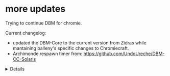

# more updates

Trying to continue DBM for chromie.

Current changelog:

- updated the DBM-Core to the current version from Zidras while mantaining balleny's specific changes to Chromiecraft. 
- Archimonde respawn timer from: https://github.com/UndoUreche/DBM-CC-Solaris

<details>
<div align="center">

# DBM-Warmane (3.3.5a)

[![Game Version](https://img.shields.io/badge/wow-3.3.5-blue.svg)](https://github.com/Zidras/DBM-Warmane)
[![GitHub Actions](https://github.com/Zidras/DBM-Warmane/workflows/lint/badge.svg?branch=main&event=push)](https://github.com/Zidras/DBM-Warmane/actions?query=workflow%3Alint+branch%3Amain)
[![Twitch](https://img.shields.io/twitch/status/the_zidras?style=social)](https://www.twitch.tv/the_zidras)
[![Discord](https://img.shields.io/discord/598993375479463946.svg?label=&logo=discord&logoColor=ffffff&color=7389D8&labelColor=6A7EC2)](https://discord.gg/CyVWDWS)
[![PayPal](https://img.shields.io/endpoint?url=https://www.stormfx.com/img/svg/paypal.json)](https://paypal.me/zidras)


</div>

Core addon backport from retail by Barsoomx: (https://github.com/Barsoomx/DBM-wowcircle).

This repository aims to deliver more accurate timers and features from retail to all four Warmane WotLK realms - Icecrown, Lordaeron, Frostmourne and Onyxia.

# What's new?
- Boss modules now have dedicated fields for type of bar and associated voice speech (countdown for bars, and sound on Special Warnings)
![image](https://user-images.githubusercontent.com/10605951/120121605-44e74c00-c19c-11eb-809b-7ceaee2336c8.png)
- Support for Voice Packs:
![image](https://user-images.githubusercontent.com/10605951/120121681-bf17d080-c19c-11eb-9c5c-77e131e92c14.png)
- Integration with Bunny's Weakauras backport:
![image](https://user-images.githubusercontent.com/10605951/130357929-c8cb1cb7-e5ff-40bf-a36f-2587d966bca5.png)
- And more!

## Support
If you would like to show your appreciation for my work (**which is by no means required**), you can donate in two ways:
- [**Streamelements**](https://streamelements.com/the_zidras/tip): your Twitch name will show on my stream at the time of the donation, and in the widget as the latest donation!
- [**PayPal**](https://paypal.me/zidras).

# HOW TO INSTALL FOR THE FIRST TIME
**Disclaimer: If you have used DBM before and you wish to save old DBM profiles, backup your WTF folder, because we will be performing a clean install as this is a retail backport and therefore it is not compatible with 2010's version of DBM. To proceed with the clean installation process, do the following steps:**

1. On your addons folder (Interface/Addons), select every DBM folder (everything that starts with DBM-) and **delete** them.
2. On your SavedVariables folder (WTF/Account/[AccountName]/SavedVariables), select every DBM file (everything that starts with DBM-) and **delete** them. **THIS STEP WILL REMOVE YOUR DBM CONFIGURATIONS/PROFILES!**
3. On **each** of your Characters SavedVariables folder (WTF/Account/[AccountName]/[ServerName]/[CharacterName]/SavedVariables). Select every DBM file (everything that starts with DBM-) and **delete** them. **THIS STEP WILL REMOVE YOUR DBM CONFIGURATIONS/PROFILES!**

**With no remnants of old DBM files we are now ready to start the installation process.**

1. Download the addon from the **main** repository (https://github.com/Zidras/DBM-Warmane/archive/refs/heads/main.zip).
2. Inside the zip file, open DBM-Warmane-main. Copy/Paste all those folders (DBM-Core, DBM-GUI, etc) into your addons folder (Interface/Addons). DO NOT put the DBM-Warmane-main folder directly into the addon folder, it will not work.
3. Load your game client into your character selection screen. On the bottom left corner, click AddOns and enable all the DBM entries like so:
![image](https://user-images.githubusercontent.com/10605951/127546459-1dd1eb99-8360-40c2-9ffa-093e365cd01b.png)
![image](https://user-images.githubusercontent.com/10605951/127546757-e086103a-34bd-48c5-8555-a734031e1ecc.png)

# HOW TO KEEP THE ADDON UPDATED
Updating DBM follows the standard procedure that applies to any addon installation. Everytime there are new changes*, do these steps:
1. Download the addon from the **main** repository (https://github.com/Zidras/DBM-Warmane/archive/refs/heads/main.zip).
2. Inside the zip file, open DBM-Warmane-main. Select all the folders (DBM-Core, DBM-GUI, etc) and press Copy (Ctrl+C).
3. (**Advisable**) On your addons folder (Interface/Addons), before pasting, select the DBM folders that are there and delete them (you will not lose your profiles doing this, don't worry - those are on WTF folder and there is no need to touch that anymore). This ensures that there is no remnant file that could potentially conflict with latest releases.
4. On your addons folder (Interface/Addons), Paste (Ctrl+V) the previously copied folders here. DO NOT put the DBM-Warmane-main folder directly into the addon folder, it will not work.

*To know when there are changes, you can Star/Watch this repository on GitHub (this requires a GitHub account) to receive notifications. Additionally, you can join the [Discord](https://discord.gg/CyVWDWS) server where there is a dedicated channel that posts everytime there is a new commit.

# QUICK START
To open the options window, type `/dbm` into your chat and hit enter or use the minimap icon. For more commands, type `/dbm help`.

# Problems
* If you've discovered something that's clearly wrong, or if you get an error, please create a [ticket](https://github.com/Zidras/DBM-Warmane/issues).
* If the problem is related to a boss mechanic or timer, a [Transcriptor](https://github.com/Zidras/Transcriptor-WOTLK) log (with debug level 3) will be required - instructions can be found [here](https://github.com/Zidras/Transcriptor-WOTLK#how-to-use).
* Feel free to join our [Discord](https://discord.gg/CyVWDWS) to talk, get help and discuss anything DBM related!
</details>
